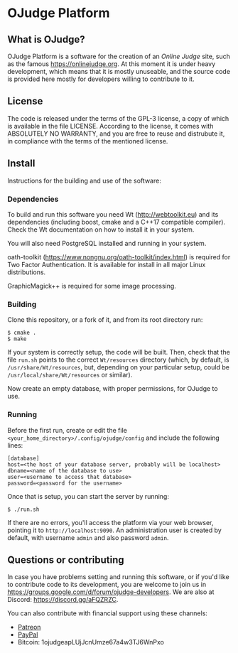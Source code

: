 # OJudge Platform

## What is OJudge?
OJudge Platform is a software for the creation of an *Online Judge* site, such as the famous https://onlinejudge.org. At this moment it is under heavy development, which means that it is mostly unuseable, and the source code is provided here mostly for developers willing to contribute to it.

## License
The code is released under the terms of the GPL-3 license, a copy of which is available in the file LICENSE. According to the license, it comes with ABSOLUTELY NO WARRANTY, and you are free to reuse and distrubute it, in compliance with the terms of the mentioned license.

## Install
Instructions for the building and use of the software:

### Dependencies
To build and run this software you need Wt (http://webtoolkit.eu) and its dependencies (including boost, cmake and a C++17 compatible compiler). Check the Wt documentation on how to install it in your system.

You will also need PostgreSQL installed and running in your system.

oath-toolkit (https://www.nongnu.org/oath-toolkit/index.html) is required for Two Factor Authentication. It is available for install in all major Linux distributions.

GraphicMagick++ is required for some image processing.

### Building
Clone this repository, or a fork of it, and from its root directory run:

```
$ cmake .
$ make
```

If your system is correctly setup, the code will be built. Then, check that the file `run.sh` points to the correct `Wt/resources` directory (which, by default, is `/usr/share/Wt/resources`, but, depending on your particular setup, could be `/usr/local/share/Wt/resources` or similar).

Now create an empty database, with proper permissions, for OJudge to use.

### Running
Before the first run, create or edit the file `<your_home_directory>/.config/ojudge/config` and include the following lines:

```
[database]
host=<the host of your database server, probably will be localhost>
dbname=<name of the database to use>
user=<username to access that database>
password=<password for the username>
```

Once that is setup, you can start the server by running:

```
$ ./run.sh
```

If there are no errors, you'll access the platform via your web browser, pointing it to ```http://localhost:9090```. An administration user is created by default, with username ```admin``` and also password ```admin```.

## Questions or contributing
In case you have problems setting and running this software, or if you'd like to contribute code to its development, you are welcome to join us in https://groups.google.com/d/forum/ojudge-developers. We are also at Discord: https://discord.gg/aFQZRZC.

You can also contribute with financial support using these channels:

* [Patreon](https://www.patreon.com/onlinejudge "Patreon")
* [PayPal](https://www.paypal.com/cgi-bin/webscr?cmd=_s-xclick&hosted_button_id=D7XA3E822BTP8&source=url "PayPal")
* Bitcoin: 1ojudgeapLUjJcnUmze67a4w3TJ6WnPxo
